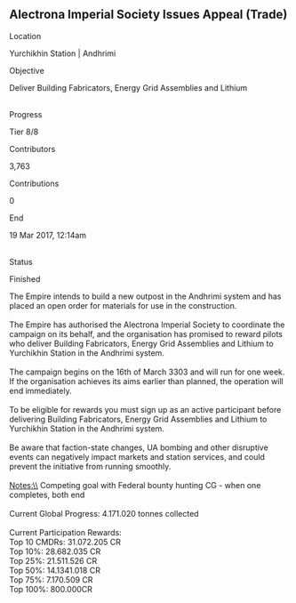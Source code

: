 ## Alectrona Imperial Society Issues Appeal (Trade)

Location

Yurchikhin Station \| Andhrimi

Objective

Deliver Building Fabricators, Energy Grid Assemblies and Lithium

\
Progress

Tier 8/8

Contributors

3,763

Contributions

0

End

19 Mar 2017, 12:14am

\
Status

Finished

The Empire intends to build a new outpost in the Andhrimi system and has
placed an open order for materials for use in the construction.\
\
The Empire has authorised the Alectrona Imperial Society to coordinate
the campaign on its behalf, and the organisation has promised to reward
pilots who deliver Building Fabricators, Energy Grid Assemblies and
Lithium to Yurchikhin Station in the Andhrimi system.\
\
The campaign begins on the 16th of March 3303 and will run for one week.
If the organisation achieves its aims earlier than planned, the
operation will end immediately.\
\
To be eligible for rewards you must sign up as an active participant
before delivering Building Fabricators, Energy Grid Assemblies and
Lithium to Yurchikhin Station in the Andhrimi system.\
\
Be aware that faction-state changes, UA bombing and other disruptive
events can negatively impact markets and station services, and could
prevent the initiative from running smoothly.\
\
[Notes:\\\\](Notes:\\) Competing goal with Federal bounty hunting CG -
when one completes, both end\
\
Current Global Progress: 4.171.020 tonnes collected\
\
Current Participation Rewards:\
Top 10 CMDRs: 31.072.205 CR\
Top 10%: 28.682.035 CR\
Top 25%: 21.511.526 CR\
Top 50%: 14.1341.018 CR\
Top 75%: 7.170.509 CR\
Top 100%: 800.000CR
